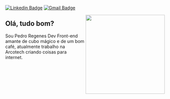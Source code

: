 [![Linkedin Badge](https://img.shields.io/badge/-LinkedIn-blue?style=flat-square&logo=Linkedin&logoColor=white&link=https://www.linkedin.com/in/hedenica/)](https://www.linkedin.com/in/phregenes/)
[![Gmail Badge](https://img.shields.io/badge/-Gmail-c14438?style=flat-square&logo=Gmail&logoColor=white&link=mailto:hedenica@gmail.com)](mailto:phregenes@gmail.com)

<img align="right" width="250" height="250" src="https://freesvg.org/img/kubiko-rubikas.png">

## Olá, tudo bom?

Sou Pedro Regenes Dev Front-end amante de cubo mágico e de um bom café, atualmente trabalho na Arcotech criando coisas para internet. 
